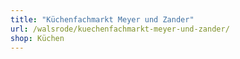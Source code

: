 ```yaml
---
title: "Küchenfachmarkt Meyer und Zander"
url: /walsrode/kuechenfachmarkt-meyer-und-zander/
shop: Küchen
---
```

